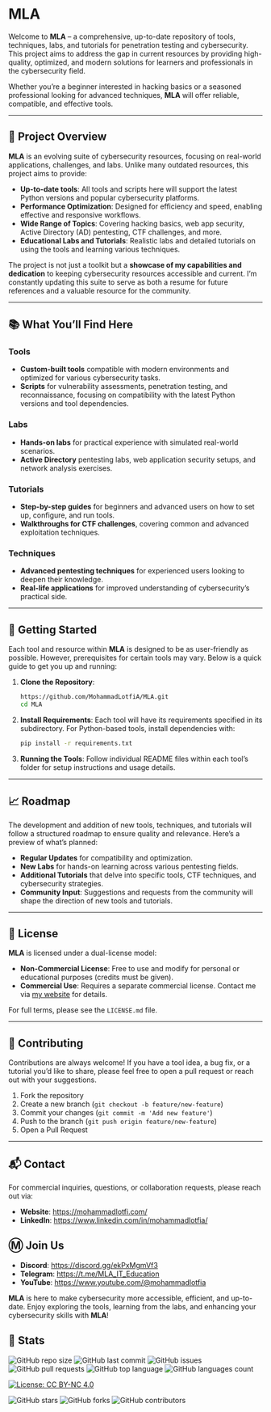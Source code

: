 # MLA

Welcome to **MLA** – a comprehensive, up-to-date repository of tools, techniques, labs, and tutorials for penetration testing and cybersecurity. This project aims to address the gap in current resources by providing high-quality, optimized, and modern solutions for learners and professionals in the cybersecurity field.

Whether you’re a beginner interested in hacking basics or a seasoned professional looking for advanced techniques, **MLA** will offer reliable, compatible, and effective tools.

---

## 🌟 Project Overview

**MLA** is an evolving suite of cybersecurity resources, focusing on real-world applications, challenges, and labs. Unlike many outdated resources, this project aims to provide:

- **Up-to-date tools**: All tools and scripts here will support the latest Python versions and popular cybersecurity platforms.
- **Performance Optimization**: Designed for efficiency and speed, enabling effective and responsive workflows.
- **Wide Range of Topics**: Covering hacking basics, web app security, Active Directory (AD) pentesting, CTF challenges, and more.
- **Educational Labs and Tutorials**: Realistic labs and detailed tutorials on using the tools and learning various techniques.

The project is not just a toolkit but a **showcase of my capabilities and dedication** to keeping cybersecurity resources accessible and current. I’m constantly updating this suite to serve as both a resume for future references and a valuable resource for the community.

---

## 📚 What You’ll Find Here

### Tools

- **Custom-built tools** compatible with modern environments and optimized for various cybersecurity tasks.
- **Scripts** for vulnerability assessments, penetration testing, and reconnaissance, focusing on compatibility with the latest Python versions and tool dependencies.

### Labs

- **Hands-on labs** for practical experience with simulated real-world scenarios.
- **Active Directory** pentesting labs, web application security setups, and network analysis exercises.

### Tutorials

- **Step-by-step guides** for beginners and advanced users on how to set up, configure, and run tools.
- **Walkthroughs for CTF challenges**, covering common and advanced exploitation techniques.

### Techniques

- **Advanced pentesting techniques** for experienced users looking to deepen their knowledge.
- **Real-life applications** for improved understanding of cybersecurity’s practical side.

---

## 🔧 Getting Started

Each tool and resource within **MLA** is designed to be as user-friendly as possible. However, prerequisites for certain tools may vary. Below is a quick guide to get you up and running:

1. **Clone the Repository**:

   ```bash
   https://github.com/MohammadLotfiA/MLA.git
   cd MLA
   ```

2. **Install Requirements**:
   Each tool will have its requirements specified in its subdirectory. For Python-based tools, install dependencies with:

   ```bash
   pip install -r requirements.txt
   ```

3. **Running the Tools**:
   Follow individual README files within each tool’s folder for setup instructions and usage details.

---

## 📈 Roadmap

The development and addition of new tools, techniques, and tutorials will follow a structured roadmap to ensure quality and relevance. Here’s a preview of what’s planned:

- **Regular Updates** for compatibility and optimization.
- **New Labs** for hands-on learning across various pentesting fields.
- **Additional Tutorials** that delve into specific tools, CTF techniques, and cybersecurity strategies.
- **Community Input**: Suggestions and requests from the community will shape the direction of new tools and tutorials.

---

## 📜 License

**MLA** is licensed under a dual-license model:

- **Non-Commercial License**: Free to use and modify for personal or educational purposes (credits must be given).
- **Commercial Use**: Requires a separate commercial license. Contact me via [my website](https://mohammadlotfi.com/contact) for details.

For full terms, please see the `LICENSE.md` file.

---

## 🤝 Contributing

Contributions are always welcome! If you have a tool idea, a bug fix, or a tutorial you’d like to share, please feel free to open a pull request or reach out with your suggestions.

1. Fork the repository
2. Create a new branch (`git checkout -b feature/new-feature`)
3. Commit your changes (`git commit -m 'Add new feature'`)
4. Push to the branch (`git push origin feature/new-feature`)
5. Open a Pull Request

---

## 📬 Contact

For commercial inquiries, questions, or collaboration requests, please reach out via:

- **Website**: https://mohammadlotfi.com/
- **LinkedIn**: https://www.linkedin.com/in/mohammadlotfia/

## Ⓜ Join Us

- **Discord**: https://discord.gg/ekPxMgmVf3
- **Telegram**: https://t.me/MLA_IT_Education
- **YouTube**: https://www.youtube.com/@mohammadlotfia

**MLA** is here to make cybersecurity more accessible, efficient, and up-to-date. Enjoy exploring the tools, learning from the labs, and enhancing your cybersecurity skills with **MLA**!


## 🚧 Stats

![GitHub repo size](https://img.shields.io/github/repo-size/MohammadLotfiA/MLA?label=Repo%20Size)
![GitHub last commit](https://img.shields.io/github/last-commit/MohammadLotfiA/MLA)
![GitHub issues](https://img.shields.io/github/issues/MohammadLotfiA/MLA)
![GitHub pull requests](https://img.shields.io/github/issues-pr/MohammadLotfiA/MLA)
![GitHub top language](https://img.shields.io/github/languages/top/MohammadLotfiA/MLA)
![GitHub languages count](https://img.shields.io/github/languages/count/MohammadLotfiA/MLA)

[![License: CC BY-NC 4.0](https://img.shields.io/badge/License-CC%20BY--NC%204.0-lightgrey.svg)](https://creativecommons.org/licenses/by-nc/4.0/)

![GitHub stars](https://img.shields.io/github/stars/MohammadLotfiA/MLA?style=social)
![GitHub forks](https://img.shields.io/github/forks/MohammadLotfiA/MLA?style=social)
![GitHub contributors](https://img.shields.io/github/contributors/MohammadLotfiA/MLA)

